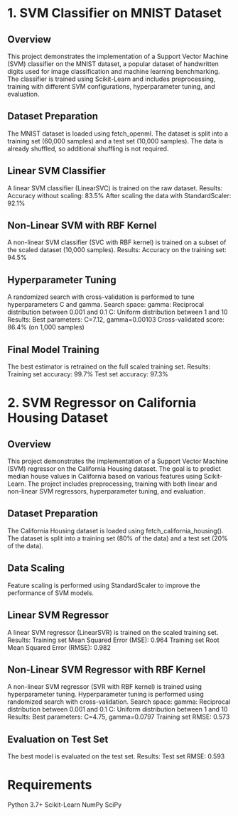 # 1. SVM Classifier on MNIST Dataset
## Overview
This project demonstrates the implementation of a Support Vector Machine (SVM) classifier 
on the MNIST dataset, a popular dataset of handwritten digits used for image classification 
and machine learning benchmarking. The classifier is trained using Scikit-Learn and includes
preprocessing, training with different SVM configurations, hyperparameter tuning, and evaluation.


## Dataset Preparation
The MNIST dataset is loaded using fetch_openml.
The dataset is split into a training set (60,000 samples) and a test set (10,000 samples).
The data is already shuffled, so additional shuffling is not required.

## Linear SVM Classifier
A linear SVM classifier (LinearSVC) is trained on the raw dataset.
Results:
Accuracy without scaling: 83.5%
After scaling the data with StandardScaler: 92.1%

## Non-Linear SVM with RBF Kernel
A non-linear SVM classifier (SVC with RBF kernel) is trained on a subset of the scaled dataset 
(10,000 samples).
Results:
Accuracy on the training set: 94.5%

## Hyperparameter Tuning
A randomized search with cross-validation is performed to tune hyperparameters C and gamma.
Search space:
gamma: Reciprocal distribution between 0.001 and 0.1
C: Uniform distribution between 1 and 10
Results:
Best parameters: C=7.12, gamma=0.00103
Cross-validated score: 86.4% (on 1,000 samples)

## Final Model Training
The best estimator is retrained on the full scaled training set.
Results:
Training set accuracy: 99.7%
Test set accuracy: 97.3%


# 2. SVM Regressor on California Housing Dataset

## Overview
This project demonstrates the implementation of a Support Vector Machine (SVM) regressor on 
the California Housing dataset. The goal is to predict median house values in California based 
on various features using Scikit-Learn. The project includes preprocessing, training with both 
linear and non-linear SVM regressors, hyperparameter tuning, and evaluation.

## Dataset Preparation
The California Housing dataset is loaded using fetch_california_housing().
The dataset is split into a training set (80% of the data) and a test set (20% of the data).

## Data Scaling
Feature scaling is performed using StandardScaler to improve the performance of SVM models.

## Linear SVM Regressor
A linear SVM regressor (LinearSVR) is trained on the scaled training set.
Results:
Training set Mean Squared Error (MSE): 0.964
Training set Root Mean Squared Error (RMSE): 0.982

## Non-Linear SVM Regressor with RBF Kernel
A non-linear SVM regressor (SVR with RBF kernel) is trained using hyperparameter tuning.
Hyperparameter tuning is performed using randomized search with cross-validation.
Search space:
gamma: Reciprocal distribution between 0.001 and 0.1
C: Uniform distribution between 1 and 10
Results:
Best parameters: C=4.75, gamma=0.0797
Training set RMSE: 0.573

## Evaluation on Test Set
The best model is evaluated on the test set.
Results:
Test set RMSE: 0.593


# Requirements
Python 3.7+
Scikit-Learn
NumPy
SciPy
